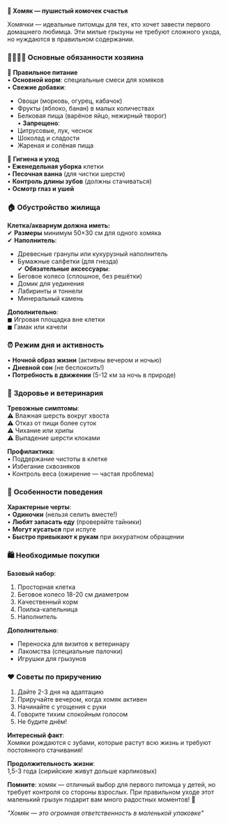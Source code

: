 **🐹 Хомяк — пушистый комочек счастья**  

Хомячки — идеальные питомцы для тех, кто хочет завести первого домашнего любимца. Эти милые грызуны не требуют сложного ухода, но нуждаются в правильном содержании.  

### 👨👩👧👦 **Основные обязанности хозяина**  

🔹 **Правильное питание**  
• **Основной корм**: специальные смеси для хомяков  
• **Свежие добавки**:  
  - Овощи (морковь, огурец, кабачок)  
  - Фрукты (яблоко, банан) в малых количествах  
  - Белковая пища (варёное яйцо, нежирный творог)  
• **Запрещено**:  
  - Цитрусовые, лук, чеснок  
  - Шоколад и сладости  
  - Жареная и солёная пища  

🔹 **Гигиена и уход**  
• **Еженедельная уборка** клетки  
• **Песочная ванна** (для чистки шерсти)  
• **Контроль длины зубов** (должны стачиваться)  
• **Осмотр глаз и ушей**  

### 🏠 **Обустройство жилища**  

**Клетка/аквариум должна иметь:**  
✔ **Размеры** минимум 50×30 см для одного хомяка  
✔ **Наполнитель**:  
  - Древесные гранулы или кукурузный наполнитель  
  - Бумажные салфетки (для гнезда)  
✔ **Обязательные аксессуары**:  
  - Беговое колесо (сплошное, без решётки)  
  - Домик для уединения  
  - Лабиринты и тоннели  
  - Минеральный камень  

**Дополнительно**:  
◼ Игровая площадка вне клетки  
◼ Гамак или качели  

### ⏰ **Режим дня и активность**  

• **Ночной образ жизни** (активны вечером и ночью)  
• **Дневной сон** (не беспокоить!)  
• **Потребность в движении** (5-12 км за ночь в природе)  

### 🏥 **Здоровье и ветеринария**  

**Тревожные симптомы**:  
⚠ Влажная шерсть вокруг хвоста  
⚠ Отказ от пищи более суток  
⚠ Чихание или хрипы  
⚠ Выпадение шерсти клоками  

**Профилактика**:  
• Поддержание чистоты в клетке  
• Избегание сквозняков  
• Контроль веса (ожирение — частая проблема)  

### 🧩 **Особенности поведения**  

**Характерные черты**:  
• **Одиночки** (нельзя селить вместе!)  
• **Любят запасать еду** (проверяйте тайники)  
• **Могут кусаться** при испуге  
• **Быстро привыкают к рукам** при аккуратном обращении  

### 🛍 **Необходимые покупки**  

**Базовый набор**:  
1. Просторная клетка  
2. Беговое колесо 18-20 см диаметром  
3. Качественный корм  
4. Поилка-капельница  
5. Наполнитель  

**Дополнительно**:  
- Переноска для визитов к ветеринару  
- Лакомства (специальные палочки)  
- Игрушки для грызунов  

### ❤️ **Советы по приручению**  

1. Дайте 2-3 дня на адаптацию  
2. Приручайте вечером, когда хомяк активен  
3. Начинайте с угощения с руки  
4. Говорите тихим спокойным голосом  
5. Не будите днём!  

**Интересный факт**:  
Хомяки рождаются с зубами, которые растут всю жизнь и требуют постоянного стачивания!  

**Продолжительность жизни**:  
1,5-3 года (сирийские живут дольше карликовых)  

**Помните**: хомяк — отличный выбор для первого питомца у детей, но требует контроля со стороны взрослых. При правильном уходе этот маленький грызун подарит вам много радостных моментов! 🐹  

*"Хомяк — это огромная ответственность в маленькой упаковке"*